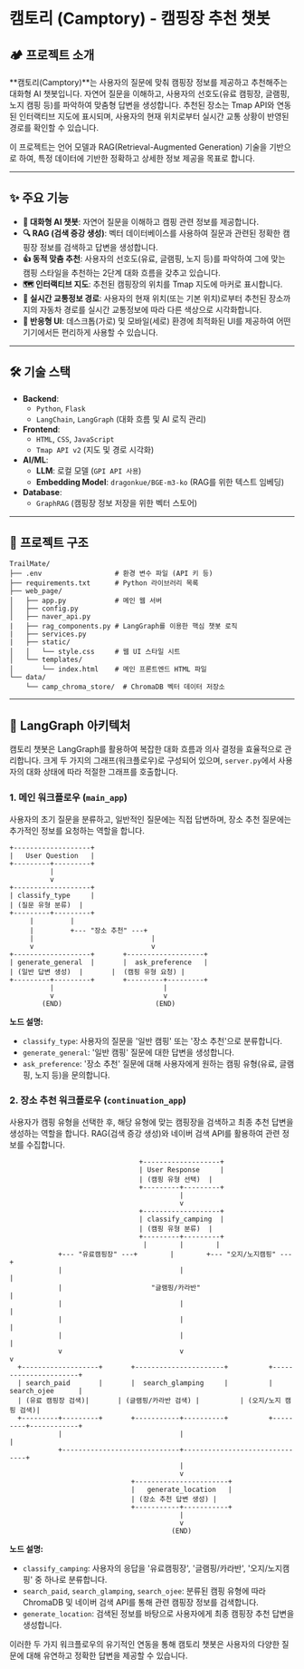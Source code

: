 # 캠토리 (Camptory) - 캠핑장 추천 챗봇

## 🏕️ 프로젝트 소개

**캠토리(Camptory)**는 사용자의 질문에 맞춰 캠핑장 정보를 제공하고 추천해주는 대화형 AI 챗봇입니다. 자연어 질문을 이해하고, 사용자의 선호도(유료 캠핑장, 글램핑, 노지 캠핑 등)를 파악하여 맞춤형 답변을 생성합니다. 추천된 장소는 Tmap API와 연동된 인터랙티브 지도에 표시되며, 사용자의 현재 위치로부터 실시간 교통 상황이 반영된 경로를 확인할 수 있습니다.

이 프로젝트는 언어 모델과 RAG(Retrieval-Augmented Generation) 기술을 기반으로 하여, 특정 데이터에 기반한 정확하고 상세한 정보 제공을 목표로 합니다.

---

## ✨ 주요 기능

- **🤖 대화형 AI 챗봇**: 자연어 질문을 이해하고 캠핑 관련 정보를 제공합니다.
- **🔍 RAG (검색 증강 생성)**: 벡터 데이터베이스를 사용하여 질문과 관련된 정확한 캠핑장 정보를 검색하고 답변을 생성합니다.
- **👍 동적 맞춤 추천**: 사용자의 선호도(유료, 글램핑, 노지 등)를 파악하여 그에 맞는 캠핑 스타일을 추천하는 2단계 대화 흐름을 갖추고 있습니다.
- **🗺️ 인터랙티브 지도**: 추천된 캠핑장의 위치를 Tmap 지도에 마커로 표시합니다.
- **🚗 실시간 교통정보 경로**: 사용자의 현재 위치(또는 기본 위치)로부터 추천된 장소까지의 자동차 경로를 실시간 교통정보에 따라 다른 색상으로 시각화합니다.
- **📱 반응형 UI**: 데스크톱(가로) 및 모바일(세로) 환경에 최적화된 UI를 제공하여 어떤 기기에서든 편리하게 사용할 수 있습니다.

---

## 🛠️ 기술 스택

- **Backend**: 
  - `Python`, `Flask`
  - `LangChain`, `LangGraph` (대화 흐름 및 AI 로직 관리)
- **Frontend**:
  - `HTML`, `CSS`, `JavaScript`
  - `Tmap API v2` (지도 및 경로 시각화)
- **AI/ML**:
  - **LLM**: 로컬 모델 (`GPI API 사용`)
  - **Embedding Model**: `dragonkue/BGE-m3-ko` (RAG를 위한 텍스트 임베딩)
- **Database**:
  - `GraphRAG` (캠핑장 정보 저장을 위한 벡터 스토어)

---

## 📂 프로젝트 구조

```
TrailMate/
├── .env                  # 환경 변수 파일 (API 키 등)
├── requirements.txt      # Python 라이브러리 목록
├── web_page/
│   ├── app.py            # 메인 웹 서버
│   ├── config.py     
│   ├── naver_api.py
|   ├── rag_components.py # LangGraph를 이용한 핵심 챗봇 로직
|   ├── services.py
|   ├── static/
│   │   └── style.css     # 웹 UI 스타일 시트
│   └── templates/
│       └── index.html    # 메인 프론트엔드 HTML 파일
└── data/
    └── camp_chroma_store/  # ChromaDB 벡터 데이터 저장소

```

---

## 🧠 LangGraph 아키텍처

캠토리 챗봇은 LangGraph를 활용하여 복잡한 대화 흐름과 의사 결정을 효율적으로 관리합니다. 크게 두 가지의 그래프(워크플로우)로 구성되어 있으며, `server.py`에서 사용자의 대화 상태에 따라 적절한 그래프를 호출합니다.

### 1. 메인 워크플로우 (`main_app`)

사용자의 초기 질문을 분류하고, 일반적인 질문에는 직접 답변하며, 장소 추천 질문에는 추가적인 정보를 요청하는 역할을 합니다.

```
+-------------------+
|   User Question   |
+---------+---------+
          |
          v
+-------------------+
| classify_type     |
| (질문 유형 분류)  |
+---------+---------+
     |         |
     |         +--- "장소 추천" ---+
     |                             |
     v                             v
+-------------------+       +-------------------+
| generate_general  |       |  ask_preference   |
| (일반 답변 생성)  |       |  (캠핑 유형 요청) |
+---------+---------+       +---------+---------+
          |                           |
          v                           v
        (END)                       (END)
```

**노드 설명:**
- `classify_type`: 사용자의 질문을 '일반 캠핑' 또는 '장소 추천'으로 분류합니다.
- `generate_general`: '일반 캠핑' 질문에 대한 답변을 생성합니다.
- `ask_preference`: '장소 추천' 질문에 대해 사용자에게 원하는 캠핑 유형(유료, 글램핑, 노지 등)을 문의합니다.

### 2. 장소 추천 워크플로우 (`continuation_app`)

사용자가 캠핑 유형을 선택한 후, 해당 유형에 맞는 캠핑장을 검색하고 최종 추천 답변을 생성하는 역할을 합니다. RAG(검색 증강 생성)와 네이버 검색 API를 활용하여 관련 정보를 수집합니다.

```
                                +-------------------+
                                | User Response     |
                                | (캠핑 유형 선택)  |
                                +---------+---------+
                                          |
                                          v
                                +-------------------+
                                | classify_camping  |
                                | (캠핑 유형 분류)  |
                                +---------+---------+
                                 |        |        |
            +--- "유료캠핑장" ---+        |        +--- "오지/노지캠핑" ---+
            |                             |                                |
            |                      "글램핑/카라반"                         |
            |                             |                                |
            |                             |                                |
            |                             |                                |
            v                             v                                v
  +-------------------+       +----------------------+          +----------------------+
  | search_paid       |       |  search_glamping     |          |     search_ojee      |
  | (유료 캠핑장 검색)|       | (글램핑/카라반 검색) |          | (오지/노지 캠핑 검색)|
  +---------+---------+       +-----------+----------+          +---------+------------+
            |                             |                               |
            +-----------------------------+-------------------------------+
                                          |
                                          v
                              +-----------------------+
                              |   generate_location   |
                              | (장소 추천 답변 생성) |
                              +-----------+-----------+
                                          |
                                          v
                                        (END)
```

**노드 설명:**
- `classify_camping`: 사용자의 응답을 '유료캠핑장', '글램핑/카라반', '오지/노지캠핑' 중 하나로 분류합니다.
- `search_paid`, `search_glamping`, `search_ojee`: 분류된 캠핑 유형에 따라 ChromaDB 및 네이버 검색 API를 통해 관련 캠핑장 정보를 검색합니다.
- `generate_location`: 검색된 정보를 바탕으로 사용자에게 최종 캠핑장 추천 답변을 생성합니다.

이러한 두 가지 워크플로우의 유기적인 연동을 통해 캠토리 챗봇은 사용자의 다양한 질문에 대해 유연하고 정확한 답변을 제공할 수 있습니다.
